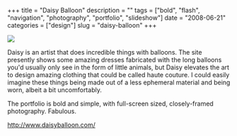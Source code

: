 +++
title = "Daisy Balloon"
description = ""
tags = ["bold", "flash", "navigation", "photography", "portfolio", "slideshow"]
date = "2008-06-21"
categories = ["design"]
slug = "daisy-balloon"
+++


 

  <div id="screens-thumbs" class="clearfix">
    <div class="txt-center" id="design-submission"><a href="http://www.daisyballoon.com/"><img id='bluga-thumbnail-1315' class='bluga-thumbnail large' src='/media/bluga/
wt485cf168e19e3.jpg'/></a></div>  
  </div>   
<p>Daisy is an artist that does incredible things with balloons. The site presently shows some amazing dresses fabricated with the long balloons you'd usually only see in the form of little animals, but Daisy elevates the art to design amazing clothing that could be called haute couture. I could easily imagine these things being made out of a less ephemeral material and being worn, albeit a bit uncomfortably.</p>
<p>The portfolio is bold and simple, with full-screen sized, closely-framed photography. Fabulous.</p>
<p><a href="http://www.daisyballoon.com/">http://www.daisyballoon.com/</a></p>




